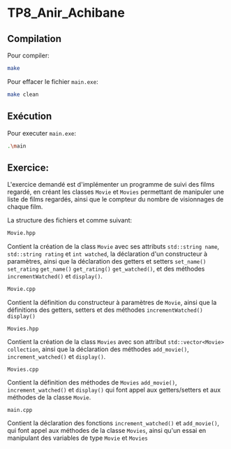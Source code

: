 # TP8_Anir_Achibane


## Compilation

Pour compiler:
```sh
make
```
Pour effacer le fichier `main.exe`:
```sh
make clean
```
## Exécution

Pour executer `main.exe`:

```sh
.\main
```

## Exercice:

L'exercice demandé est d'implémenter un programme de suivi des films regardé, en créant les classes `Movie` et `Movies` permettant de manipuler une liste de films regardés, ainsi que le compteur du nombre de visionnages de chaque film.

La structure des fichiers et comme suivant:

```sh
Movie.hpp
```
Contient la création de la class `Movie` avec ses attributs `std::string name`, `std::string rating` et `int watched`, la déclaration d'un constructeur à paramètres, ainsi que la déclaration des getters et setters `set_name()` `set_rating` `get_name()` `get_rating()` `get_watched()`, et des méthodes `incrementWatched()` et `display()`.

```sh
Movie.cpp
```

Contient la définition du constructeur à paramètres de `Movie`, ainsi que la définitions des getters, setters et des méthodes `incrementWatched()` `display()`

```
Movies.hpp
```

Contient la création de la class `Movies` avec son attribut `std::vector<Movie> collection`, ainsi que la déclaration des méthodes `add_movie()`, `increment_watched()` et `display()`.

```
Movies.cpp
```
Contient la définition des méthodes de `Movies` `add_movie()`, `increment_watched()` et `display()` qui font appel aux getters/setters et aux méthodes de la classe `Movie`.

```
main.cpp
```

Contient la déclaration des fonctions `increment_watched()` et `add_movie()`, qui font appel aux méthodes de la classe `Movies`, ainsi qu'un essai en manipulant des variables de type `Movie` et  `Movies`
